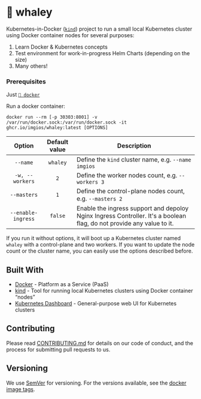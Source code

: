 # 🐋 whaley

Kubernetes-in-Docker ([`kind`](https://kind.sigs.k8s.io/)) project to run a small local Kubernetes cluster using Docker container nodes for several purposes:

1. Learn Docker & Kubernetes concepts
2. Test environment for work-in-progress Helm Charts (depending on the size)
3. Many others!

### Prerequisites

Just [`🐳 docker`](https://www.docker.com/)

Run a docker container:
```shell
docker run --rm [-p 30303:8001] -v /var/run/docker.sock:/var/run/docker.sock -it ghcr.io/imgios/whaley:latest [OPTIONS]
```

| Option           | Default value | Description                                              |
|:----------------:|:-------------:|----------------------------------------------------------|
| `--name`         | `whaley`      | Define the `kind` cluster name, e.g. `--name imgios`     |
| `-w, --workers`  | `2`           | Define the worker nodes count, e.g. `--workers 3`        |
| `--masters`      | `1`           | Define the control-plane nodes count, e.g. `--masters 2` |
| `--enable-ingress` | `false` | Enable the ingress support and depoloy Nginx Ingress Controller. It's a boolean flag, do not provide any value to it. |

If you run it without options, it will boot up a Kubernetes cluster named `whaley` with a control-plane and two workers. If you want to update the node count or the cluster name, you can easily use the options described before.

## Built With

* [Docker](https://docs.docker.com/) - Platform as a Service (PaaS)
* [kind](https://kind.sigs.k8s.io/) - Tool for running local Kubernetes clusters using Docker container “nodes”
* [Kubernetes Dashboard](https://github.com/kubernetes/dashboard) - General-purpose web UI for Kubernetes clusters

## Contributing

Please read [CONTRIBUTING.md](CONTRIBUTING.md) for details on our code of conduct, and the process for submitting pull requests to us.

## Versioning

We use [SemVer](http://semver.org/) for versioning. For the versions available, see the [docker image tags](https://github.com/imgios/whaley/pkgs/container/whaley).

